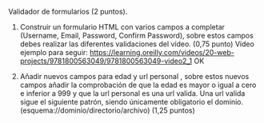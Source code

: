 Validador de formularios (2 puntos).

1. Construir un formulario HTML con varios campos a completar (Username, Email, Password, Confirm Password), sobre estos campos debes realizar las diferentes validaciones del vídeo. (0,75 punto)
    Vídeo ejemplo para seguir: https://learning.oreilly.com/videos/20-web-projects/9781800563049/9781800563049-video2_1
        OK

2. Añadir nuevos campos para edad y url personal , sobre estos nuevos campos añadir la comprobación de que la edad es mayor o igual a cero e inferior a 999 y que la url personal es una url valida. Una url valida sigue el siguiente patrón, siendo únicamente obligatorio el dominio. (esquema://dominio/directorio/archivo) (1,25 puntos)